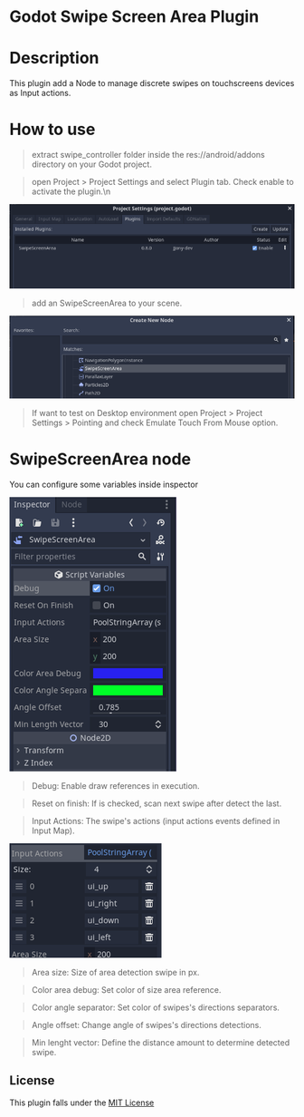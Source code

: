 # Godot Swipe Screen Area Plugin

# Description

This plugin add a Node to manage discrete swipes on touchscreens devices as Input actions.

# How to use
> extract swipe_controller folder inside the res://android/addons directory on your Godot project.

> open Project > Project Settings and select Plugin tab. Check enable to activate the plugin.\n

![Activate](images/activate_plugin.png)

> add an SwipeScreenArea to your scene.

![Add node](images/add_node.png)

> If want to test on Desktop environment open Project > Project Settings > Pointing and check Emulate Touch From Mouse option.

# SwipeScreenArea node

You can configure some variables inside inspector

![Inspector](images/inspector.png)

> Debug: Enable draw references in execution.

> Reset on finish: If is checked, scan next swipe after detect the last.

> Input Actions: The swipe's actions (input actions events defined in Input Map).

![Inputs](images/inputs.png)

> Area size: Size of area detection swipe in px.

> Color area debug: Set color of size area reference.

> Color angle separator: Set color of swipes's directions separators.

> Angle offset: Change angle of swipes's directions detections.

> Min lenght vector: Define the distance amount to determine detected swipe.


## License

This plugin falls under the [MIT License](LICENSE)

